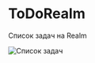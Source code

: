 # ToDoRealm
Список задач на Realm

![Список задач](https://user-images.githubusercontent.com/17139890/163708799-54f7bd59-ad33-4c63-b1da-3878d9176b95.png)
